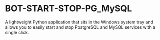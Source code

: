 # BOT-START-STOP-PG_MySQL
A lightweight Python application that sits in the Windows system tray and allows you to easily start and stop PostgreSQL and MySQL services with a single click.

